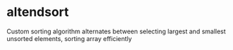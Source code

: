 # altendsort
Custom sorting algorithm alternates between selecting largest and smallest unsorted elements, sorting array efficiently
